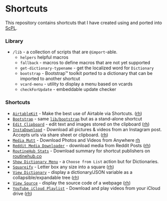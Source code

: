 # Shortcuts

This repository contains shortcuts that I have created using and ported into [ScPL](https://scpl.dev).

### Library

* `/lib` - a collection of scripts that are `@import`-able.
  - `helpers` helpful macros
  - `fallback` - macros to define macros that are not yet supported
  - `get-dictionary-typename` - get the localized word for `Dictionary`
  - `bootstrap` - Bootstrap&trade; toolkit ported to a dictionary that can be imported to another shortcut
  - `vcard-menu` - utility to display a menu based on vcards
  - `checkForUpdate` - embeddable update checker

### Shortcuts

* [`AirtableKit`](AirtableKit/docs/) - Make the best use of Airtable via Shortcuts. ([rh](https://routinehub.co/shortcut/2828))
* [`Bootstrap`](Bootstrap.scpl) - same [`lib/bootstrap`](lib/bootstrap) but as a stand-alone shortcut
* [`Edit Clipboard`](Edit%20Clipboard.scpl) - edit text and images stored on the clipboard ([rh](https://routinehub.co/shortcut/286))
* [`InstaDownload`](InstaDownload/docs/) - Download all pictures & videos from an Instagram post. Accepts urls via share sheet or clipboard. ([rh](https://routinehub.co/shortcut/297))
* [`Media Mutt`](MediaMutt/docs/) - Download Photos and Videos from Anywhere [rh](https://routinehub.co/shortcut/3184)
* [`Reddit Media Downloader`](RMD/docs/) - download media from Reddit Posts ([rh](https://routinehub.co/shortcut/2406))
* [`RoutineHub Stats`](RoutineHub%20Stats.scpl) - Download summary for shortcut publishers on [routinehub.co](https://routinehub.co)
* [`Show Dictionary Menu`](Show%20Dictionary%20Menu.scpl) - a `Choose from List` action but for Dictionaries.
* [`Squareify`](Squareify/Squareify.scpl) - Letter box any size into a square ([rh](https://routinehub.co/shortcut/95))
* [`View Dictionary`](View%20Dictionary.scpl) - display a dictionary/JSON variable as a collapsible/expandable tree ([rh](https://routinehub.co/shortcut/307))
* [`View Source`](View%20Source.scpl) - display the source code of a webpage ([rh](https://routinehub.co/shortcut/97))
* [`YouTube iCloud Playlist`](YTIP/docs/) - Download and play videos from your iCloud drive ([rh](https://routinehub.co/shortcut/2611))

